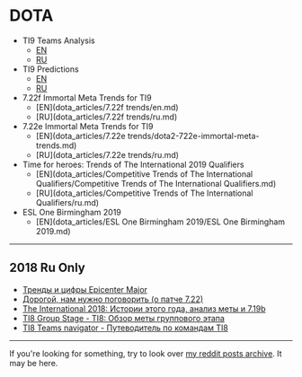 # DOTA

* TI9 Teams Analysis
  - [EN](dota_articles/pre-ti9-teams-analysis/en.md)
  - [RU](dota_articles/pre-ti9-teams-analysis/ru.md)
* TI9 Predictions
  - [EN](dota_articles/ti9-predictions/en.md)
  - [RU](dota_articles/ti9-predictions/ru.md)
* 7.22f Immortal Meta Trends for TI9
  - [EN](dota_articles/7.22f trends/en.md)
  - [RU](dota_articles/7.22f trends/ru.md)
* 7.22e Immortal Meta Trends for TI9
  - [EN](dota_articles/7.22e trends/dota2-722e-immortal-meta-trends.md)
  - [RU](dota_articles/7.22e trends/ru.md)
* Time for heroes: Trends of The International 2019 Qualifiers 
  - [EN](dota_articles/Competitive Trends of The International Qualifiers/Competitive Trends of The International Qualifiers.md)
  - [RU](dota_articles/Competitive Trends of The International Qualifiers/ru.md)
* ESL One Birmingham 2019 
  - [EN](dota_articles/ESL One Birmingham 2019/ESL One Birmingham 2019.md)

---

## 2018 Ru Only

* [Тренды и цифры Epicenter Major](dota_articles/epicenter-trends/ru.md)
* [Дорогой, нам нужно поговорить (о патче 7.22)](dota_articles/lets-talk-about-722/ru.md)
* [The International 2018: Истории этого года, анализ меты и 7.19b](dota_articles/ti8-aftermath/ru.md)
* [TI8 Group Stage - TI8: Обзор меты группового этапа](dota_articles/ti8-group-stage/ru.md)
* [TI8 Teams navigator - Путеводитель по командам TI8](dota_articles/pre-ti8/ru.md)

---

If you're looking for something, try to look over [my reddit posts archive](reddit_posts/LIST.md). It may be here.
